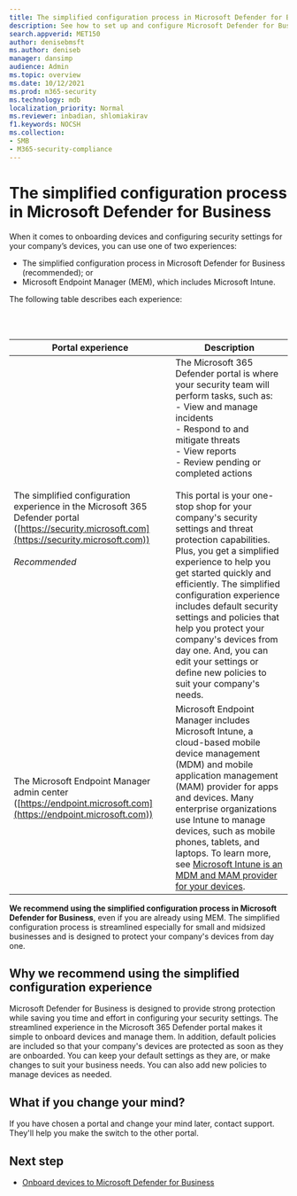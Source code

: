 ```yaml
---
title: The simplified configuration process in Microsoft Defender for Business
description: See how to set up and configure Microsoft Defender for Business
search.appverid: MET150
author: denisebmsft
ms.author: deniseb
manager: dansimp 
audience: Admin
ms.topic: overview
ms.date: 10/12/2021
ms.prod: m365-security
ms.technology: mdb
localization_priority: Normal
ms.reviewer: inbadian, shlomiakirav
f1.keywords: NOCSH 
ms.collection: 
- SMB
- M365-security-compliance
---
```


# The simplified configuration process in Microsoft Defender for Business

When it comes to onboarding devices and configuring security settings for your company’s devices, you can use one of two experiences: 
- The simplified configuration process in Microsoft Defender for Business (recommended); or 
- Microsoft Endpoint Manager (MEM), which includes Microsoft Intune. 

The following table describes each experience:

<br/><br/>

| Portal experience  | Description  |
|---------|---------|
|The simplified configuration experience in the Microsoft 365 Defender portal ([https://security.microsoft.com](https://security.microsoft.com)) <br/><br/>*Recommended*    | The Microsoft 365 Defender portal is where your security team will perform tasks, such as: <br/>- View and manage incidents<br/>- Respond to and mitigate threats<br/>- View reports<br/>- Review pending or completed actions <br/><br/> This portal is your one-stop shop for your company's security settings and threat protection capabilities. Plus, you get a simplified experience to help you get started quickly and efficiently. The simplified configuration experience includes default security settings and policies that help you protect your company's devices from day one. And, you can edit your settings or define new policies to suit your company's needs.       |
|The Microsoft Endpoint Manager admin center ([https://endpoint.microsoft.com](https://endpoint.microsoft.com))  | Microsoft Endpoint Manager includes Microsoft Intune, a cloud-based mobile device management (MDM) and mobile application management (MAM) provider for apps and devices. Many enterprise organizations use Intune to manage devices, such as mobile phones, tablets, and laptops. To learn more, see [Microsoft Intune is an MDM and MAM provider for your devices](/mem/intune/fundamentals/what-is-intune).       |

**We recommend using the simplified configuration process in Microsoft Defender for Business**, even if you are already using MEM. The simplified configuration process is streamlined especially for small and midsized businesses and is designed to protect your company's devices from day one.

## Why we recommend using the simplified configuration experience

Microsoft Defender for Business is designed to provide strong protection while saving you time and effort in configuring your security settings. The streamlined experience in the Microsoft 365 Defender portal makes it simple to onboard devices and manage them. In addition, default policies are included so that your company's devices are protected as soon as they are onboarded. You can keep your default settings as they are, or make changes to suit your business needs. You can also add new policies to manage devices as needed.

## What if you change your mind?

If you have chosen a portal and change your mind later, contact support. They'll help you make the switch to the other portal.

## Next step

- [Onboard devices to Microsoft Defender for Business](mdb-onboard-devices.md)
